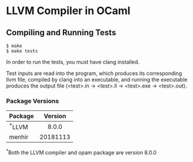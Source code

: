 # LLVM Compiler in OCaml

## Compiling and Running Tests
```console
$ make
$ make tests
```
In order to run the tests, you must have clang installed.

Test inputs are read into the program, which produces its corresponding llvm file, compiled by clang into an executable, and running the executable produces the output file
(&lt;test&gt;.in &rightarrow; &lt;test&gt;.ll &rightarrow; &lt;test&gt;.exe &rightarrow; &lt;test&gt;.out).

### Package Versions
| Package           | Version  |
|-------------------|:--------:|
| <sup>*</sup>LLVM  | 8.0.0    |
| menhir            | 20181113 |

<sup>*</sup>Both the LLVM compiler and opam package are version 8.0.0